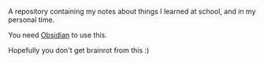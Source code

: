 A repository containing my notes about things I learned at school, and in my personal time.

You need [Obsidian](https://obsidian.md/) to use this.

Hopefully you don't get brainrot from this :)